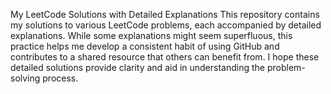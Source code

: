 My LeetCode Solutions with Detailed Explanations
This repository contains my solutions to various LeetCode problems, each accompanied by detailed explanations. While some explanations might seem superfluous, this practice helps me develop a consistent habit of using GitHub and contributes to a shared resource that others can benefit from. I hope these detailed solutions provide clarity and aid in understanding the problem-solving process.
